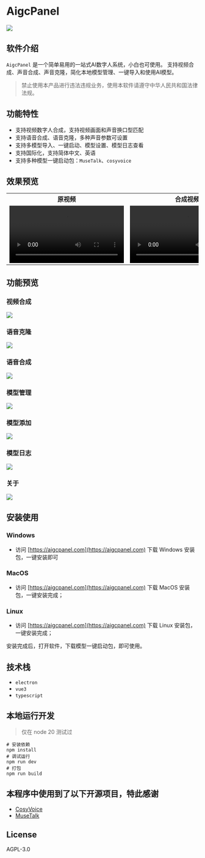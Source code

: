 # AigcPanel

![](./screenshots/cn/home.png)

## 软件介绍

`AigcPanel` 是一个简单易用的一站式AI数字人系统，小白也可使用。
支持视频合成、声音合成、声音克隆，简化本地模型管理、一键导入和使用AI模型。

> 禁止使用本产品进行违法违规业务，使用本软件请遵守中华人民共和国法律法规。

## 功能特性

- 支持视频数字人合成，支持视频画面和声音换口型匹配
- 支持语音合成、语音克隆，多种声音参数可设置
- 支持多模型导入、一键启动、模型设置、模型日志查看
- 支持国际化，支持简体中文、英语
- 支持多种模型一键启动包：`MuseTalk`、`cosyvoice`

## 效果预览

<table class="center">
  <tr style="font-weight: bolder;text-align:center;">
    <td width="50%">原视频</td>
    <td width="50%">合成视频</td>
  </tr>
  <tr>
    <td>
      <video src="./demo/demo-1.mp4" controls preload></video>
    </td>
    <td>
      <video src="./demo/demo-1-output.mp4" controls preload></video>
    </td>
  </tr>
</table>

## 功能预览

### 视频合成

![](./screenshots/cn/video-gen.png)

### 语音克隆

![](./screenshots/cn/sound-clone.png)

### 语音合成

![](./screenshots/cn/sound-tts.png)

### 模型管理

![](./screenshots/cn/server.png)

### 模型添加

![](./screenshots/cn/server-add.png)

### 模型日志

![](./screenshots/cn/server-log.png)

### 关于

![](./screenshots/cn/setting.png)

## 安装使用

### Windows

- 访问 [https://aigcpanel.com](https://aigcpanel.com) 下载 Windows 安装包，一键安装即可

### MacOS

- 访问 [https://aigcpanel.com](https://aigcpanel.com) 下载 MacOS 安装包，一键安装完成；

### Linux

- 访问 [https://aigcpanel.com](https://aigcpanel.com) 下载 Linux 安装包，一键安装完成；

安装完成后，打开软件，下载模型一键启动包，即可使用。

## 技术栈

- `electron`
- `vue3`
- `typescript`

## 本地运行开发

> 仅在 node 20 测试过

```shell
# 安装依赖
npm install
# 调试运行
npm run dev
# 打包
npm run build
```

## 本程序中使用到了以下开源项目，特此感谢

- [CosyVoice](https://github.com/FunAudioLLM/CosyVoice)
- [MuseTalk](https://github.com/TMElyralab/MuseTalk)

## License

AGPL-3.0
